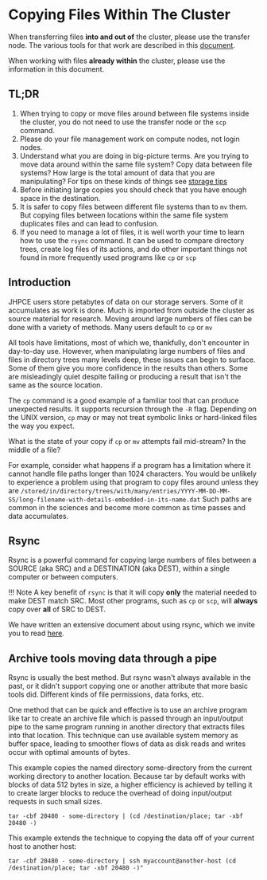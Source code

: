 # Copying Files Within The Cluster

When transferring files **into and out of** the cluster, please use the transfer node. The various tools for that work are described in this [document](../access/file-transfer.md).

When working with files **already within** the cluster, please use the information in this document. 

## TL;DR

1. When trying to copy or move files around between file systems inside the cluster, you do not need to use the transfer node or the `scp` command.
2. Please do your file management work on compute nodes, not login nodes.
3. Understand what you are doing in big-picture terms. Are you trying to move data around within the same file system? Copy data between file systems? How large is the total amount of data that you are manipulating?  For tips on these kinds of things see [storage tips](../files.md/storage-tips)
4. Before initiating large copies you should check that you have enough space in the destination. 
5. It is safer to copy files between different file systems than to `mv` them. But copying files between locations within the same file system duplicates files and can lead to confusion.
6. If you need to manage a lot of files, it is well worth your time to learn how to use the `rsync` command. It can be used to compare directory trees, create log files of its actions, and do other important things not found in more frequently used programs like `cp` or `scp`

## Introduction

JHPCE users store petabytes of data on our storage servers. Some of it accumulates as work is done. Much is imported from outside the cluster as source material for research.  Moving around large numbers of files can be done with a variety of methods.  Many users default to `cp` or `mv`

All tools have limitations, most of which we, thankfully, don't encounter in day-to-day use. However, when manipulating large numbers of files and files in directory trees many levels deep, these issues can begin to surface. Some of them give you more confidence in the results than others. Some are misleadingly quiet despite failing or producing a result that isn't the same as the source location.

The `cp` command is a good example of a familiar tool that can produce unexpected results. It supports recursion through the `-R` flag. Depending on the UNIX version, `cp` may or may not treat symbolic links or hard-linked files the way you expect.

What is the state of your copy if `cp` or `mv` attempts fail mid-stream? In the middle of a file?

For example, consider what happens if a program has a limitation where it cannot handle file paths longer than 1024 characters. You would be unlikely to experience a problem using that program to copy files around unless they are `/stored/in/directory/trees/with/many/entries/YYYY-MM-DD-MM-SS/long-filename-with-details-embedded-in-its-name.dat`  Such paths are common in the sciences and become more common as time passes and data accumulates.

## Rsync

Rsync is a powerful command for copying large numbers of files between a SOURCE (aka SRC) and a DESTINATION (aka DEST), within a single computer or between computers. 

!!! Note
    A key benefit of `rsync` is that it will copy **only** the material needed to make DEST match SRC. Most other programs, such as `cp` or `scp`, will **always** copy over **all** of SRC to DEST.

We have written an extensive document about using rsync, which we invite you to read [here](../files/rsync.md).

## Archive tools moving data through a pipe

Rsync is usually the best method. But rsync wasn't always available in the past, or it didn't support copying one or another attribute that more basic tools did.  Different kinds of file permissions, data forks, etc.

One method that can be quick and effective is to use an archive program like tar to create an archive file which is passed through an input/output pipe to the same program running in another directory that extracts files into that location. This technique can use available system memory as buffer space, leading to smoother flows of data as disk reads and writes occur with optimal amounts of bytes.

This example copies the named directory some-directory from the current working directory to another location. Because tar by default works with blocks of data 512 bytes in size, a higher efficiency is achieved by telling it to create larger blocks to reduce the overhead of doing input/output requests in such small sizes.

```
tar -cbf 20480 - some-directory | (cd /destination/place; tar -xbf 20480 -)
```
This example extends the technique to copying the data off of your current host to another host:
```
tar -cbf 20480 - some-directory | ssh myaccount@another-host (cd /destination/place; tar -xbf 20480 -)"
```
